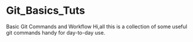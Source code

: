 # Git_Basics_Tuts
Basic Git Commands and Workflow
Hi,all this is a collection of some useful git commands handy for day-to-day use.
